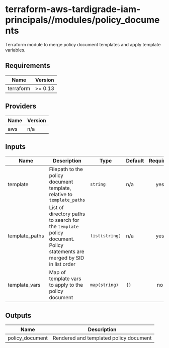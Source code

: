 # terraform-aws-tardigrade-iam-principals//modules/policy_documents

Terraform module to merge policy document templates and apply template variables.


<!-- BEGIN TFDOCS -->
## Requirements

| Name | Version |
|------|---------|
| terraform | >= 0.13 |

## Providers

| Name | Version |
|------|---------|
| aws | n/a |

## Inputs

| Name | Description | Type | Default | Required |
|------|-------------|------|---------|:--------:|
| template | Filepath to the policy document template, relative to `template_paths` | `string` | n/a | yes |
| template\_paths | List of directory paths to search for the `template` policy document. Policy statements are merged by SID in list order | `list(string)` | n/a | yes |
| template\_vars | Map of template vars to apply to the policy document | `map(string)` | `{}` | no |

## Outputs

| Name | Description |
|------|-------------|
| policy\_document | Rendered and templated policy document |

<!-- END TFDOCS -->
